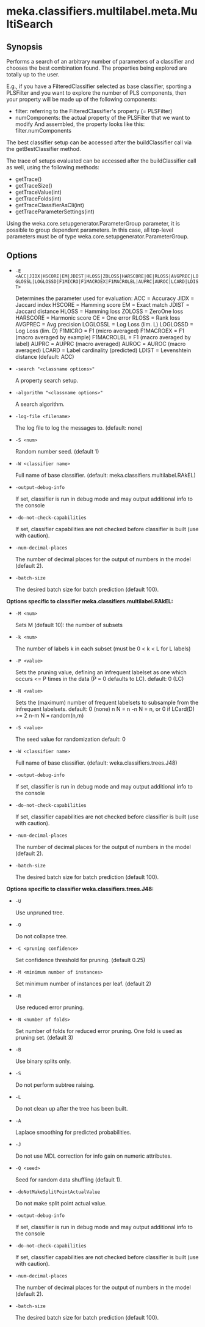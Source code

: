 # meka.classifiers.multilabel.meta.MultiSearch

## Synopsis
Performs a search of an arbitrary number of parameters of a classifier and chooses the best combination found.
The properties being explored are totally up to the user.

E.g., if you have a FilteredClassifier selected as base classifier, sporting a PLSFilter and you want to explore the number of PLS components, then your property will be made up of the following components:
 - filter: referring to the FilteredClassifier's property (= PLSFilter)
 - numComponents: the actual property of the PLSFilter that we want to modify
And assembled, the property looks like this:
  filter.numComponents


The best classifier setup can be accessed after the buildClassifier call via the getBestClassifier method.

The trace of setups evaluated can be accessed after the buildClassifier call as well, using the following methods:
- getTrace()
- getTraceSize()
- getTraceValue(int)
- getTraceFolds(int)
- getTraceClassifierAsCli(int)
- getTraceParameterSettings(int)

Using the weka.core.setupgenerator.ParameterGroup parameter, it is possible to group dependent parameters. In this case, all top-level parameters must be of type weka.core.setupgenerator.ParameterGroup.

## Options
* `-E <ACC|JIDX|HSCORE|EM|JDIST|HLOSS|ZOLOSS|HARSCORE|OE|RLOSS|AVGPREC|LOGLOSSL|LOGLOSSD|F1MICRO|F1MACROEX|F1MACROLBL|AUPRC|AUROC|LCARD|LDIST>`

    Determines the parameter used for evaluation:
    ACC = Accuracy
    JIDX = Jaccard index
    HSCORE = Hamming score
    EM = Exact match
    JDIST = Jaccard distance
    HLOSS = Hamming loss
    ZOLOSS = ZeroOne loss
    HARSCORE = Harmonic score
    OE = One error
    RLOSS = Rank loss
    AVGPREC = Avg precision
    LOGLOSSL = Log Loss (lim. L)
    LOGLOSSD = Log Loss (lim. D)
    F1MICRO = F1 (micro averaged)
    F1MACROEX = F1 (macro averaged by example)
    F1MACROLBL = F1 (macro averaged by label)
    AUPRC = AUPRC (macro averaged)
    AUROC = AUROC (macro averaged)
    LCARD = Label cardinality (predicted)
    LDIST = Levenshtein distance
    (default: ACC)

* `-search "<classname options>"`

    A property search setup.

* `-algorithm "<classname options>"`

    A search algorithm.

* `-log-file <filename>`

    The log file to log the messages to.
    (default: none)

* `-S <num>`

    Random number seed.
    (default 1)

* `-W <classifier name>`

    Full name of base classifier.
    (default: meka.classifiers.multilabel.RAkEL)

* `-output-debug-info`

    If set, classifier is run in debug mode and
    may output additional info to the console

* `-do-not-check-capabilities`

    If set, classifier capabilities are not checked before classifier is built
    (use with caution).

* `-num-decimal-places`

    The number of decimal places for the output of numbers in the model (default 2).

* `-batch-size`

    The desired batch size for batch prediction  (default 100).

**Options specific to classifier meka.classifiers.multilabel.RAkEL:**

* `-M <num>`

    Sets M (default 10): the number of subsets

* `-k <num>`

    The number of labels k in each subset (must be 0 < k < L for L labels)

* `-P <value>`

    Sets the pruning value, defining an infrequent labelset as one which occurs <= P times in the data (P = 0 defaults to LC).
    default: 0	(LC)

* `-N <value>`

    Sets the (maximum) number of frequent labelsets to subsample from the infrequent labelsets.
    default: 0	(none)
    n	N = n
    -n	N = n, or 0 if LCard(D) >= 2
    n-m	N = random(n,m)

* `-S <value>`

    The seed value for randomization
    default: 0

* `-W <classifier name>`

    Full name of base classifier.
    (default: weka.classifiers.trees.J48)

* `-output-debug-info`

    If set, classifier is run in debug mode and
    may output additional info to the console

* `-do-not-check-capabilities`

    If set, classifier capabilities are not checked before classifier is built
    (use with caution).

* `-num-decimal-places`

    The number of decimal places for the output of numbers in the model (default 2).

* `-batch-size`

    The desired batch size for batch prediction  (default 100).

**Options specific to classifier weka.classifiers.trees.J48:**

* `-U`

    Use unpruned tree.

* `-O`

    Do not collapse tree.

* `-C <pruning confidence>`

    Set confidence threshold for pruning.
    (default 0.25)

* `-M <minimum number of instances>`

    Set minimum number of instances per leaf.
    (default 2)

* `-R`

    Use reduced error pruning.

* `-N <number of folds>`

    Set number of folds for reduced error
    pruning. One fold is used as pruning set.
    (default 3)

* `-B`

    Use binary splits only.

* `-S`

    Do not perform subtree raising.

* `-L`

    Do not clean up after the tree has been built.

* `-A`

    Laplace smoothing for predicted probabilities.

* `-J`

    Do not use MDL correction for info gain on numeric attributes.

* `-Q <seed>`

    Seed for random data shuffling (default 1).

* `-doNotMakeSplitPointActualValue`

    Do not make split point actual value.

* `-output-debug-info`

    If set, classifier is run in debug mode and
    may output additional info to the console

* `-do-not-check-capabilities`

    If set, classifier capabilities are not checked before classifier is built
    (use with caution).

* `-num-decimal-places`

    The number of decimal places for the output of numbers in the model (default 2).

* `-batch-size`

    The desired batch size for batch prediction  (default 100).
